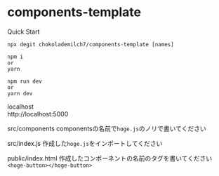 # components-template

Quick Start
```
npx degit chokolademilch7/components-template [names]
```

```
npm i
or
yarn
```
```
npm run dev
or
yarn dev
```

localhost  
http://localhost:5000

src/components
componentsの名前で`hoge.js`のノリで書いてください

src/index.js
作成した`hoge.js`をインポートしてください

public/index.html
作成したコンポーネントの名前のタグを書いてください  
`<hoge-button></hoge-button>`
